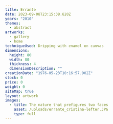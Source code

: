 ```yaml
---
title: Errante
date: 2023-09-08T23:15:38.820Z
years: "2010"
themes:
  - abstract
artworks:
  - gallery
  - home
techniqueUsed: Dripping with enamel on canvas
dimensions:
  height: 80
  width: 80
  thickness: 4
  dimensionDescription: ""
creationDate: "1976-05-23T10:16:57.902Z"
stock: 0
price: 0
weight: 0
siteMap: true
layout: artwork
images:
  - title: The nature that prefigures two faces
    asset: /uploads/errante_cristina-lefter.JPG
    type: full
---
```

